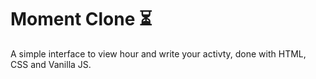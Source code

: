 # Moment Clone ⏳
A simple interface to view hour and write your activty, done with HTML, CSS and Vanilla JS. 